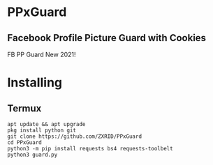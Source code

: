 # PPxGuard
## Facebook Profile Picture Guard with Cookies
FB PP Guard New 2021!

# Installing
## Termux
```
apt update && apt upgrade
pkg install python git
git clone https://github.com/ZXRID/PPxGuard
cd PPxGuard
python3 -m pip install requests bs4 requests-toolbelt
python3 guard.py
```
